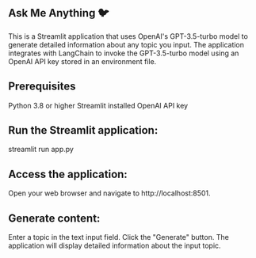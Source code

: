 Ask Me Anything 🐦
-----------------
This is a Streamlit application that uses OpenAI's GPT-3.5-turbo model to generate detailed information about any topic you input.
The application integrates with LangChain to invoke the GPT-3.5-turbo model using an OpenAI API key stored in an environment file.

Prerequisites
-------------
Python 3.8 or higher
Streamlit installed
OpenAI API key

Run the Streamlit application:
-----------------------------
streamlit run app.py

Access the application:
----------------------
Open your web browser and navigate to http://localhost:8501.

Generate content:
------------------
Enter a topic in the text input field.
Click the "Generate" button.
The application will display detailed information about the input topic.
